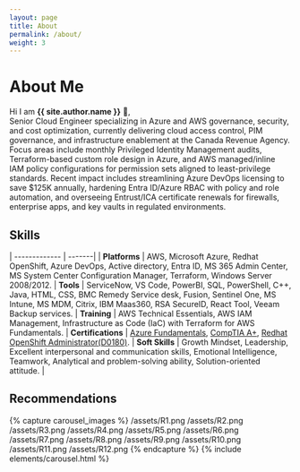 ```yaml
---
layout: page
title: About
permalink: /about/
weight: 3
---
```


# **About Me**

Hi I am **{{ site.author.name }}** :wave:,<br>
Senior Cloud Engineer specializing in Azure and AWS governance, security, and cost optimization, currently delivering cloud access control, PIM governance, and infrastructure enablement at the Canada Revenue Agency. Focus areas include monthly Privileged Identity Management audits, Terraform-based custom role design in Azure, and AWS managed/inline IAM policy configurations for permission sets aligned to least-privilege standards. Recent impact includes streamlining Azure DevOps licensing to save $125K annually, hardening Entra ID/Azure RBAC with policy and role automation, and overseeing Entrust/ICA certificate renewals for firewalls, enterprise apps, and key vaults in regulated environments.

## **Skills**

| ------------- | -------|
| **Platforms**      | AWS, Microsoft Azure, Redhat OpenShift, Azure DevOps, Active directory, Entra ID, MS 365 Admin Center, MS System Center Configuration Manager, Terraform, Windows Server 2008/2012. |
**Tools**      | ServiceNow, VS Code, PowerBI, SQL, PowerShell, C++, Java, HTML, CSS, BMC Remedy Service desk, Fusion, Sentinel One, MS Intune, MS MDM, Citrix, IBM Maas360, RSA SecureID, React Tool, Veeam Backup services. |
**Training**      | AWS Technical Essentials, AWS IAM Management, Infrastructure as Code (IaC) with Terraform for AWS Fundamentals. |
**Certifications**      | [Azure Fundamentals](https://www.google.com), [  CompTIA A+](https://www.google.com), [  Redhat OpenShift Administrator(D0180)](https://www.credly.com/badges/a93dc018-f8e8-462e-b29c-2775b23e1edc). |
**Soft Skills**      | Growth Mindset, Leadership, Excellent interpersonal and communication skills, Emotional Intelligence, Teamwork, Analytical and problem-solving ability, Solution-oriented attitude. |

## **Recommendations**

{% capture carousel_images %}
/assets/R1.png
/assets/R2.png
/assets/R3.png
/assets/R4.png
/assets/R5.png
/assets/R6.png
/assets/R7.png
/assets/R8.png
/assets/R9.png
/assets/R10.png
/assets/R11.png
/assets/R12.png
{% endcapture %}
{% include elements/carousel.html %}